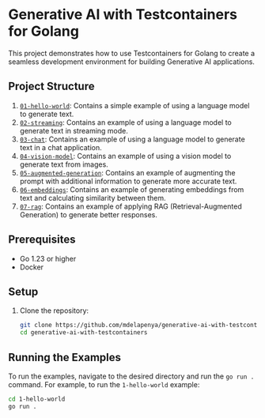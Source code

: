 # Generative AI with Testcontainers for Golang

This project demonstrates how to use Testcontainers for Golang to create a seamless development environment for building Generative AI applications.

## Project Structure

1. [`01-hello-world`](./01-hello-world): Contains a simple example of using a language model to generate text.
2. [`02-streaming`](./02-streaming): Contains an example of using a language model to generate text in streaming mode.
3. [`03-chat`](./03-chat): Contains an example of using a language model to generate text in a chat application.
4. [`04-vision-model`](./04-vision-model): Contains an example of using a vision model to generate text from images.
5. [`05-augmented-generation`](./05-augmented-generation): Contains an example of augmenting the prompt with additional information to generate more accurate text.
6. [`06-embeddings`](./06-embeddings): Contains an example of generating embeddings from text and calculating similarity between them.
7. [`07-rag`](./07-rag): Contains an example of applying RAG (Retrieval-Augmented Generation) to generate better responses.

## Prerequisites

- Go 1.23 or higher
- Docker

## Setup

1. Clone the repository:
    ```sh
    git clone https://github.com/mdelapenya/generative-ai-with-testcontainers.git
    cd generative-ai-with-testcontainers
    ```

## Running the Examples

To run the examples, navigate to the desired directory and run the `go run .` command. For example, to run the `1-hello-world` example:

```sh
cd 1-hello-world
go run .
```
